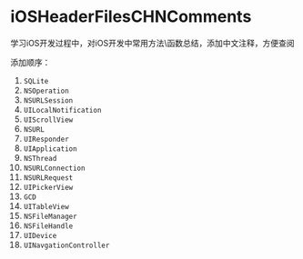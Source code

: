 # iOSHeaderFilesCHNComments

学习iOS开发过程中，对iOS开发中常用方法\函数总结，添加中文注释，方便查阅

添加顺序：

1. `SQLite`
2. `NSOperation`
3. `NSURLSession`
4. `UILocalNotification`
5. `UIScrollView`
6. `NSURL`
7. `UIResponder`
8. `UIApplication`
9. `NSThread`
10. `NSURLConnection`
11. `NSURLRequest`
12. `UIPickerView`
13. `GCD`
14. `UITableView`
15. `NSFileManager`
16. `NSFileHandle`
17. `UIDevice`
18. `UINavgationController`



